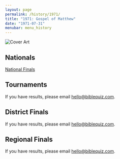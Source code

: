 ```yaml
---
layout: page
permalink: /history/1971/
title: "1971: Gospel of Matthew"
date: "1971-07-31"
menubar: menu_history
---
```


<img src="{% link assets/scripture-portions/1971.jpg %}" alt="Cover Art" style="max-height:400px" />

## Nationals
<a href="{% link _pages/history/1971/nationals.md %}" class="button is-primary">National Finals</a>

## Tournaments
If you have results, please email [hello@biblequiz.com](mailto:hello@biblequiz.com).

## District Finals
If you have results, please email [hello@biblequiz.com](mailto:hello@biblequiz.com).

## Regional Finals
If you have results, please email [hello@biblequiz.com](mailto:hello@biblequiz.com).
